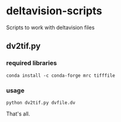 # deltavision-scripts
Scripts to work with deltavision files

## dv2tif.py

### required libraries

```
conda install -c conda-forge mrc tifffile
```

### usage

```
python dv2tif.py dvfile.dv
```

That's all.
